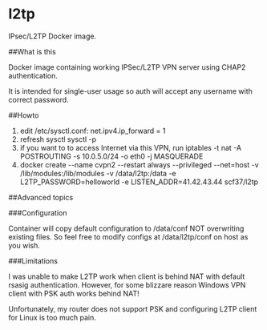 # l2tp
IPsec/L2TP Docker image.

##What is this

Docker image containing working IPSec/L2TP VPN server using CHAP2 authentication.

It is intended for single-user usage so auth will accept any username with correct password.

##Howto

1. edit /etc/sysctl.conf:
    net.ipv4.ip_forward = 1
2. refresh sysctl
    sysctl -p
3. if you want to to access Internet via this VPN, run
    iptables -t nat -A POSTROUTING -s 10.0.5.0/24 -o eth0 -j MASQUERADE
4. 
    docker create --name cvpn2 --restart always --privileged --net=host -v /lib/modules:/lib/modules -v /data/l2tp:/data -e L2TP_PASSWORD=helloworld -e LISTEN_ADDR=41.42.43.44 scf37/l2tp

##Advanced topics

###Configuration

Container will copy default configuration to /data/conf NOT overwriting existing files. So feel free to modify configs at /data/l2tp/conf on host as you wish.

###Limitations

I was unable to make L2TP work when client is behind NAT with default rsasig authentication. However, for some blizzare reason Windows VPN client with PSK auth works behind NAT!

Unfortunately, my router does not support PSK and configuring L2TP client for Linux is too much pain.
